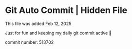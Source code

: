# Git Auto Commit | Hidden File

This file was added Feb 12, 2025

Just for fun and keeping my daily git commit active 🤪

commit number: 513702
